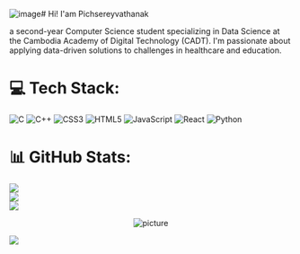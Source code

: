 ![image](https://github.com/user-attachments/assets/9074bc22-c239-41cf-aa39-f7e558e0e3b2)# Hi! I'am Pichsereyvathanak

a second-year Computer Science student specializing in Data Science at the Cambodia Academy of Digital Technology (CADT). I'm passionate about applying data-driven solutions to challenges in healthcare and education.

# 💻 Tech Stack:
![C](https://img.shields.io/badge/c-%2300599C.svg?style=for-the-badge&logo=c&logoColor=white) ![C++](https://img.shields.io/badge/c++-%2300599C.svg?style=for-the-badge&logo=c%2B%2B&logoColor=white) ![CSS3](https://img.shields.io/badge/css3-%231572B6.svg?style=for-the-badge&logo=css3&logoColor=white) ![HTML5](https://img.shields.io/badge/html5-%23E34F26.svg?style=for-the-badge&logo=html5&logoColor=white) ![JavaScript](https://img.shields.io/badge/javascript-%23323330.svg?style=for-the-badge&logo=javascript&logoColor=%23F7DF1E) ![React](https://img.shields.io/badge/react-%2320232a.svg?style=for-the-badge&logo=react&logoColor=%2361DAFB) ![Python](https://img.shields.io/badge/python-3670A0?style=for-the-badge&logo=python&logoColor=ffdd54)

# 📊 GitHub Stats:
![](https://github-readme-stats.vercel.app/api?username=PichSereyVathanak&theme=default&hide_border=false&include_all_commits=false&count_private=false)<br/>
![](https://nirzak-streak-stats.vercel.app/?user=PichSereyVathanak&theme=default&hide_border=false)<br/>
![](https://github-readme-stats.vercel.app/api/top-langs/?username=PichSereyVathanak&theme=default&hide_border=false&include_all_commits=false&count_private=false&layout=compact)

<div align="center"><img src="https://i.pinimg.com/736x/39/73/cd/3973cdb5a500e386f7e6300576f2626b.jpg" alt="picture"/></div>

![](https://komarev.com/ghpvc/?username=JessieeSunshine&color=ff69b4&style=for-the-badge)

